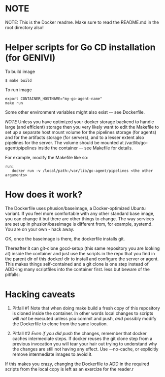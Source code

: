 NOTE
====

NOTE: This is the Docker readme.  Make sure to read the README.md in the
root directory also!

Helper scripts for Go CD installation (for GENIVI)
=================================================

To build image

```
$ make build
```

To run image

```
export CONTAINER_HOSTNAME="my-go-agent-name"
make run
```

Some other environment variables might also exist -- see Dockerfile.

*NOTE* Unless you have optimized your docker storage backend to handle
large (and efficient) storage then you very likely want to edit the Makefile to
set up a separate host mount volume for the pipelines storage (for agents) and
for the artifacts storage (for servers), and to a lesser extent also pipelines
for the server.  The volume should be mounted at /var/lib/go-agent/pipelines
inside the container -- see Makefile for details.

For example, modify the Makefile like so:
```
run:
   docker run -v /local/path:/var/lib/go-agent/pipelines <the other arguments>
```

How does it work?
=================

The Dockerfile uses phusion/baseimage, a Docker-optimized Ubuntu variant.
If you feel more comfortable with any other standard base image, you can
change it but there are other things to change.  The way services are set
up in phusion/baseimage is different from, for example, systemd.  You are
on your own - hack away.

OK, once the baseimage is there, the dockerfile installs git.

Thereafter it can git-clone gocd-setup (this same repository you are
looking at) inside the container and just use the scripts in the repo that
you find in the parent dir of this docker/ dir to install and configure the
server or agent.  This makes things self-contained and a git clone 
is one step instead of ADD-ing many scriptfiles into the container first.
less but beware of the pitfalls:

Hacking caveats
===============

1. Pitfall #1
Note that when doing make build a fresh copy of this repository is cloned
inside the container.  In other words local changes to scripts will *not* be
executed unless you commit and push, *and* possibly modify the Dockerfile
to clone from the same location.

2. Pitfall #2
*Even if you did push* the changes, remember that docker caches intermediate
steps.  If docker reuses the git clone step from a previous invocation you
will tear your hair out trying to understand why the changes are still not
having any effect.
Use --no-cache, or explicitly remove intermediate images to avoid it.

If this makes you crazy, changing the Dockerfile to ADD in the required
scripts from the local copy is left as an exercize for the reader.r


